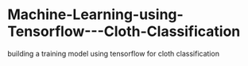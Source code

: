 # Machine-Learning-using-Tensorflow---Cloth-Classification
building a training model using tensorflow for cloth classification
